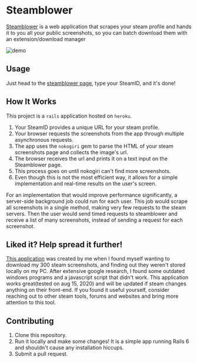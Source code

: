 # Steamblower

[Steamblower](https://steamblower.herokuapp.com/) is a web application that scrapes your steam profile and hands it to you all your public screenshots, so you can batch download them with an extension/download manager

![demo](https://user-images.githubusercontent.com/15044782/90322212-cc264480-df27-11ea-9f6a-a394596fc1de.png)

## Usage
Just head to the [steamblower page](https://steamblower.herokuapp.com/), type your SteamID, and it's done!

## How It Works
This project is a `rails` application hosted on `heroku`.
1. Your SteamID provides a unique URL for your steam profile.
2. Your browser requests the screenshots from the app through multiple asynchronous requests.
3. The app uses the `nokogiri` gem to parse the HTML of your steam screenshots page and collects the image's url.
4. The browser receives the url and prints it on a text input on the Steamblower page.
5. This process goes on until nokogiri can't find more screenshots.
6. Even though this is not the most efficient way, it allows for a simple implementation and real-time results on the user's screen.

For an implementation that would improve performance significantly, a server-side background job could run for each user. This job would scrape all screenshots in a single method, making very few requests to the steam servers. Then the user would send timed requests to steamblower and receive a list of many screenshots, instead of sending a request for each screenshot.

## Liked it? Help spread it further!
[This application](https://steamblower.herokuapp.com/) was created by me when I found myself wanting to download my 300 steam screenshots, and finding out they weren't stored locally on my PC. After extensive google research, I found some outdated windows programs and a javascript script that didn't work. This application works great(tested on aug 15, 2020) and will be updated if steam changes anything on their front-end. If you found it useful yourself, consider reaching out to other steam tools, forums and websites and bring more attention to this tool.

## Contributing
1. Clone this repository.
2. Run it locally and make some changes! It is a simple app running Rails 6 and shouldn't cause any installation hiccups.
3. Submit a pull request.
